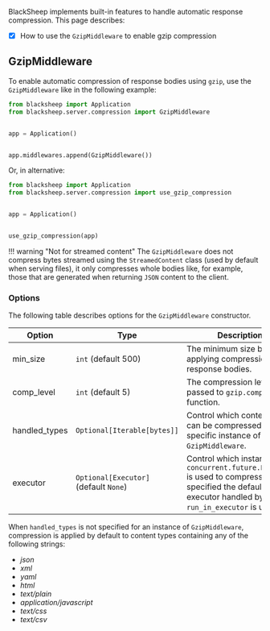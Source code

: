 BlackSheep implements built-in features to handle automatic response
compression. This page describes:

- [X] How to use the `GzipMiddleware` to enable gzip compression


## GzipMiddleware

To enable automatic compression of response bodies using `gzip`, use the
`GzipMiddleware` like in the following example:

```python
from blacksheep import Application
from blacksheep.server.compression import GzipMiddleware


app = Application()


app.middlewares.append(GzipMiddleware())
```

Or, in alternative:

```python
from blacksheep import Application
from blacksheep.server.compression import use_gzip_compression


app = Application()


use_gzip_compression(app)
```

!!! warning "Not for streamed content"
    The `GzipMiddleware` does not compress bytes streamed using the
    `StreamedContent` class (used by default when serving files), it only
    compresses whole bodies like, for example, those that are generated when
    returning `JSON` content to the client.

### Options

The following table describes options for the `GzipMiddleware` constructor.

| Option        | Type                                  | Description                                                                                                                                              |
| ------------- | ------------------------------------- | -------------------------------------------------------------------------------------------------------------------------------------------------------- |
| min_size      | `int` (default 500)                   | The minimum size before applying compression to response bodies.                                                                                         |
| comp_level    | `int` (default 5)                     | The compression level, as passed to `gzip.compress` function.                                                                                            |
| handled_types | `Optional[Iterable[bytes]]`           | Control which content types can be compressed by the specific instance of `GzipMiddleware`.                                                              |
| executor      | `Optional[Executor]` (default `None`) | Control which instance of `concurrent.future.Executor` is used to compress - if not specified the default executor handled by `run_in_executor` is used. |

When `handled_types` is not specified for an instance of `GzipMiddleware`,
compression is applied by default to content types containing any of the
following strings:

- _json_
- _xml_
- _yaml_
- _html_
- _text/plain_
- _application/javascript_
- _text/css_
- _text/csv_
